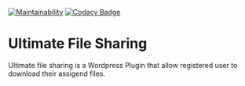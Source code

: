 [![Maintainability](https://api.codeclimate.com/v1/badges/742d03dfb2952454662c/maintainability)](https://codeclimate.com/github/nicolabavaro/ultimate-file-sharing/maintainability) [![Codacy Badge](https://api.codacy.com/project/badge/Grade/3d5ad4ce246348379ef85baad864d488)](https://www.codacy.com/project/nicolabavaro/ultimate-file-sharing/dashboard?utm_source=github.com&amp;utm_medium=referral&amp;utm_content=nicolabavaro/ultimate-file-sharing&amp;utm_campaign=Badge_Grade_Dashboard)
# Ultimate File Sharing
Ultimate file sharing is a Wordpress Plugin that allow registered user to download their assigend files.


